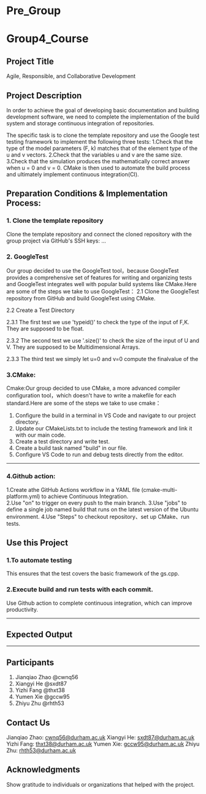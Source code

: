 # Pre_Group
# Group4_Course


## Project Title

Agile, Responsible, and Collaborative Development


## Project Description

In order to achieve the goal of developing basic documentation and building development software, we need to complete the implementation of the build system and storage continuous integration of repositories.

The specific task is to clone the template repository and use the Google test testing framework to implement the following three tests:
1.Check that the type of the model parameters (F, k) matches that of the element type of the u and v vectors.
2.Check that the variables u and v are the same size.
3.Check that the simulation produces the mathematically correct answer when u = 0 and v = 0. 
CMake is then used to automate the build process and ultimately implement continuous integration(CI).


## Preparation Conditions & Implementation Process:

### 1. Clone the template repository 
Clone the template repository and connect the cloned repository with the group project via GitHub's SSH keys:
...

### 2. GoogleTest
Our group decided to use the GoogleTest tool，because GoogleTest provides a comprehensive set of features for writing and organizing tests and GoogleTest integrates well with popular build systems like CMake.Here are some of the steps we take to use GoogleTest：
2.1 Clone the GoogleTest repository from GitHub and build GoogleTest using CMake.

2.2 Create a Test Directory

2.3.1 The first test we use 'typeid()' to check the type of the input of F,K. They are supposed to be float.

2.3.2 The second test we use '.size()' to check the size of the input of U and V. They are supposed to be Multidimensional Arrays.

2.3.3 The third test we simply let u=0 and v=0  compute the finalvalue of the

### 3.CMake:
Cmake:Our group decided to use CMake, a more advanced compiler configuration tool，which doesn't have to write a makefile for each standard.Here are some of the steps we take to use cmake：
1. Configure the build in a terminal in VS Code and navigate to our project directory. 
2. Update our CMakeLists.txt to include the testing framework and link it with our main code.
3. Create a test directory and write test.
4. Create a build task named "build" in our file.
5. Configure VS Code to run and debug tests directly from the editor. 
---
### 4.Github action:
1.Create athe GitHub Actions workflow in a YAML file (cmake-multi-platform.yml) to achieve Continuous Integration.  
2.Use "on" to trigger on every push to the main branch.
3.Use "jobs" to define a single job named build that runs on the latest version of the Ubuntu environment.
4.Use "Steps" to checkout repository、set up CMake、run tests.

## Use this Project 

### 1.To automate testing
This ensures that the test covers the basic framework of the gs.cpp.
### 2.Execute build and run tests with each commit.
Use Github action to complete continuous integration, which can improve productivity.

---

## Expected Output

---

## Participants
1. Jianqiao Zhao @cwnq56
2. Xiangyi He @sxdt87
3. Yizhi Fang @thxt38
4. Yumen Xie @gccw95
5. Zhiyu Zhu @rhth53


## Contact Us
Jianqiao Zhao:  cwnq56@durham.ac.uk
Xiangyi He: sxdt87@durham.ac.uk
Yizhi Fang: thxt38@durham.ac.uk
Yumen Xie: gccw95@durham.ac.uk
Zhiyu Zhu: rhth53@durham.ac.uk

## Acknowledgments
Show gratitude to individuals or organizations that helped with the project.


